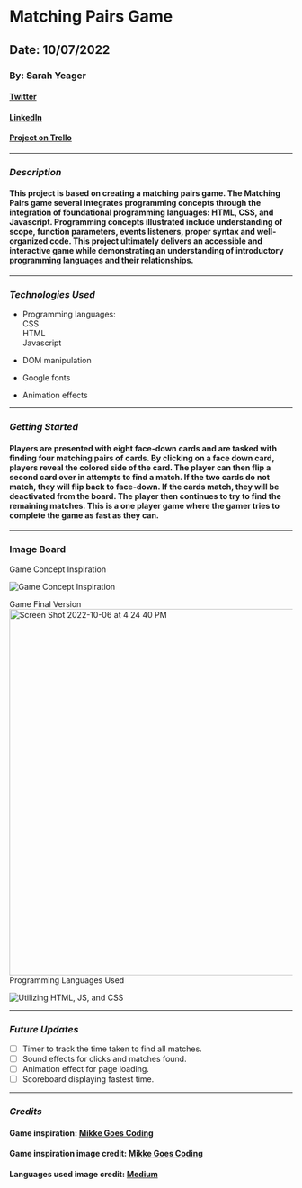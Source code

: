 # Matching Pairs Game

## Date: 10/07/2022

### By: Sarah Yeager

#### [Twitter](https://twitter.com/YeagerSarahK)

#### [LinkedIn](https://www.linkedin.com/in/sarah-yeager-b3839338/)

#### [Project on Trello](https://trello.com/b/gNkNKXGk/matching-pairs)

---

### **_*Description*_**

#### This project is based on creating a matching pairs game. The Matching Pairs game several integrates programming concepts through the integration of foundational programming languages: HTML, CSS, and Javascript. Programming concepts illustrated include understanding of scope, function parameters, events listeners, proper syntax and well-organized code. This project ultimately delivers an accessible and interactive game while demonstrating an understanding of introductory programming languages and their relationships.

---

### **_Technologies Used_**

- Programming languages:
  <br />
  CSS
  <br />
  HTML
  <br />
  Javascript

- DOM manipulation

- Google fonts

- Animation effects

---

### **_Getting Started_**

#### Players are presented with eight face-down cards and are tasked with finding four matching pairs of cards. By clicking on a face down card, players reveal the colored side of the card. The player can then flip a second card over in attempts to find a match. If the two cards do not match, they will flip back to face-down. If the cards match, they will be deactivated from the board. The player then continues to try to find the remaining matches. This is a one player game where the gamer tries to complete the game as fast as they can.

---

### **Image Board**

<figcaption> Game Concept Inspiration</figcaption>

![Game Concept Inspiration](https://j4r8d7d7.rocketcdn.me/wp-content/uploads/2020/03/JavaScript-pairs-game.png)

<figcaption> Game Final Version</figcaption>
<img width="652" alt="Screen Shot 2022-10-06 at 4 24 40 PM" src="https://user-images.githubusercontent.com/95553482/194411458-7bc0142f-9188-4606-a098-cb851dbed665.png">

<figcaption> Programming Languages Used</figcaption>

![Utilizing HTML, JS, and CSS](https://miro.medium.com/max/1200/1*l4xICbIIYlz1OTymWCoUTw.jpeg)

---

### **_Future Updates_**

- [ ] Timer to track the time taken to find all matches.
- [ ] Sound effects for clicks and matches found.
- [ ] Animation effect for page loading.
- [ ] Scoreboard displaying fastest time.

---

### **_Credits_**

#### Game inspiration: [Mikke Goes Coding](https://mikkegoes.com/javascript-projects-for-beginners/)

#### Game inspiration image credit: [Mikke Goes Coding](https://j4r8d7d7.rocketcdn.me/wp-content/uploads/2020/03/JavaScript-pairs-game.png)

#### Languages used image credit: [Medium](https://medium.com/level-up-web/amazingly-useful-html-css-and-javascript-tools-and-libraries-d73b10fbae29)

